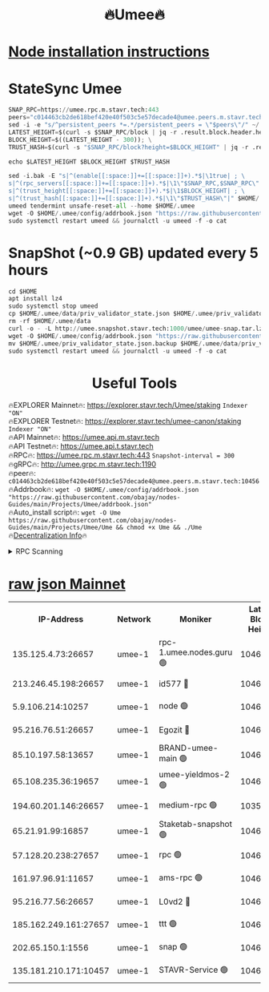 <h1 align="center"> 🔥Umee🔥</h1>


[Node installation instructions](https://github.com/obajay/nodes-Guides/tree/main/Projects/Umee)
=
# StateSync Umee
```python
SNAP_RPC=https://umee.rpc.m.stavr.tech:443
peers="c014463cb2de618bef420e40f503c5e57decade4@umee.peers.m.stavr.tech:10456"
sed -i -e "s/^persistent_peers *=.*/persistent_peers = \"$peers\"/" ~/.umee/config/config.toml
LATEST_HEIGHT=$(curl -s $SNAP_RPC/block | jq -r .result.block.header.height); \
BLOCK_HEIGHT=$((LATEST_HEIGHT - 300)); \
TRUST_HASH=$(curl -s "$SNAP_RPC/block?height=$BLOCK_HEIGHT" | jq -r .result.block_id.hash)

echo $LATEST_HEIGHT $BLOCK_HEIGHT $TRUST_HASH

sed -i.bak -E "s|^(enable[[:space:]]+=[[:space:]]+).*$|\1true| ; \
s|^(rpc_servers[[:space:]]+=[[:space:]]+).*$|\1\"$SNAP_RPC,$SNAP_RPC\"| ; \
s|^(trust_height[[:space:]]+=[[:space:]]+).*$|\1$BLOCK_HEIGHT| ; \
s|^(trust_hash[[:space:]]+=[[:space:]]+).*$|\1\"$TRUST_HASH\"|" $HOME/.umee/config/config.toml
umeed tendermint unsafe-reset-all --home $HOME/.umee
wget -O $HOME/.umee/config/addrbook.json "https://raw.githubusercontent.com/obajay/nodes-Guides/main/Projects/Umee/addrbook.json"
sudo systemctl restart umeed && journalctl -u umeed -f -o cat
```
# SnapShot (~0.9 GB) updated every 5 hours
```python
cd $HOME
apt install lz4
sudo systemctl stop umeed
cp $HOME/.umee/data/priv_validator_state.json $HOME/.umee/priv_validator_state.json.backup
rm -rf $HOME/.umee/data
curl -o - -L http://umee.snapshot.stavr.tech:1000/umee/umee-snap.tar.lz4 | lz4 -c -d - | tar -x -C $HOME/.umee --strip-components 2
wget -O $HOME/.umee/config/addrbook.json "https://raw.githubusercontent.com/obajay/nodes-Guides/main/Projects/Umee/addrbook.json"
mv $HOME/.umee/priv_validator_state.json.backup $HOME/.umee/data/priv_validator_state.json
sudo systemctl restart umeed && journalctl -u umeed -f -o cat
```
 <h1 align="center"> Useful Tools</h1>

🔥EXPLORER Mainnet🔥:      https://explorer.stavr.tech/Umee/staking             `Indexer "ON"` \
🔥EXPLORER Testnet🔥:        https://explorer.stavr.tech/umee-canon/staking      `Indexer "ON"` \
🔥API Mainnet🔥:                   https://umee.api.m.stavr.tech \
🔥API Testnet🔥:                     https://umee.api.t.stavr.tech \
🔥RPC🔥:                           https://umee.rpc.m.stavr.tech:443                     `Snapshot-interval = 300` \
🔥gRPC🔥:                              http://umee.grpc.m.stavr.tech:1190 \
🔥peer🔥:                     `c014463cb2de618bef420e40f503c5e57decade4@umee.peers.m.stavr.tech:10456` \
🔥Addrbook🔥:    ```wget -O $HOME/.umee/config/addrbook.json "https://raw.githubusercontent.com/obajay/nodes-Guides/main/Projects/Umee/addrbook.json"``` \
🔥Auto_install script🔥: ```wget -O Ume https://raw.githubusercontent.com/obajay/nodes-Guides/main/Projects/Umee/Ume && chmod +x Ume && ./Ume``` \
🔥[Decentralization Info](https://github.com/obajay/StateSync-snapshots/tree/main/Projects/Umee/Decentralization)🔥

<details>
<summary>RPC Scanning</summary>

<h2 align="center"> We scan nodes in real time every 4 hours. And we provide the final result of RPC endpoints.
We cannot influence the operation of these nodes in any way. </h2>


```python
If Voting Power is higher than 0 --> then the Node is a validator of the network and may be subject to attack and be a potential threat to the chain.
```
```python
We marked such validators with a red symbol
```

</details>

[raw json Mainnet](https://rpc-check.umeem.stavr.tech/umeem/rpc-umeem-result.json)
=



<table><tr><th>IP-Address</th><th>Network</th><th>Moniker</th><th>Latest Block Height</th><th>Earliest Block Height</th><th>Catching Up</th><th>Tx Index</th><th>Voting Power</th><th>Scan Time</th></tr><tr><td>135.125.4.73:26657</td><td>umee-1</td><td>rpc-1.umee.nodes.guru 🟢</td><td>10466296</td><td>5167386</td><td>False</td><td>on</td><td>0</td><td>2024-02-06T03:51:17.080585851UTC</td></tr><tr><td>213.246.45.198:26657</td><td>umee-1</td><td>id577 🔴</td><td>10466282</td><td>7100001</td><td>False</td><td>on</td><td>35104873</td><td>2024-02-06T03:49:57.555323733UTC</td></tr><tr><td>5.9.106.214:10257</td><td>umee-1</td><td>node 🟢</td><td>10466291</td><td>7942001</td><td>False</td><td>on</td><td>0</td><td>2024-02-06T03:50:51.550338231UTC</td></tr><tr><td>95.216.76.51:26657</td><td>umee-1</td><td>Egozit 🔴</td><td>10466295</td><td>8262001</td><td>False</td><td>off</td><td>38436399</td><td>2024-02-06T03:51:14.742063403UTC</td></tr><tr><td>85.10.197.58:13657</td><td>umee-1</td><td>BRAND-umee-main 🟢</td><td>10466285</td><td>8427832</td><td>False</td><td>on</td><td>0</td><td>2024-02-06T03:50:12.598229611UTC</td></tr><tr><td>65.108.235.36:19657</td><td>umee-1</td><td>umee-yieldmos-2 🟢</td><td>10466274</td><td>9575548</td><td>False</td><td>on</td><td>0</td><td>2024-02-06T03:49:12.138705951UTC</td></tr><tr><td>194.60.201.146:26657</td><td>umee-1</td><td>medium-rpc 🟢</td><td>10357435</td><td>9984137</td><td>False</td><td>on</td><td>0</td><td>2024-02-06T03:50:08.264962230UTC</td></tr><tr><td>65.21.91.99:16857</td><td>umee-1</td><td>Staketab-snapshot 🟢</td><td>10466287</td><td>9992001</td><td>False</td><td>off</td><td>0</td><td>2024-02-06T03:50:27.328537681UTC</td></tr><tr><td>57.128.20.238:27657</td><td>umee-1</td><td>rpc 🟢</td><td>10466293</td><td>10337379</td><td>False</td><td>on</td><td>0</td><td>2024-02-06T03:51:00.065552036UTC</td></tr><tr><td>161.97.96.91:11657</td><td>umee-1</td><td>ams-rpc 🟢</td><td>10466300</td><td>10352001</td><td>False</td><td>on</td><td>0</td><td>2024-02-06T03:51:38.911383165UTC</td></tr><tr><td>95.216.77.56:26657</td><td>umee-1</td><td>L0vd2 🔴</td><td>10466299</td><td>10366299</td><td>False</td><td>off</td><td>37548032</td><td>2024-02-06T03:51:36.476250306UTC</td></tr><tr><td>185.162.249.161:27657</td><td>umee-1</td><td>ttt 🟢</td><td>10466289</td><td>10381617</td><td>False</td><td>on</td><td>0</td><td>2024-02-06T03:50:40.090213225UTC</td></tr><tr><td>202.65.150.1:1556</td><td>umee-1</td><td>snap 🟢</td><td>10466291</td><td>10457558</td><td>False</td><td>on</td><td>0</td><td>2024-02-06T03:50:49.207817356UTC</td></tr><tr><td>135.181.210.171:10457</td><td>umee-1</td><td>STAVR-Service 🟢</td><td>10466297</td><td>10464001</td><td>False</td><td>on</td><td>0</td><td>2024-02-06T03:51:25.701928308UTC</td></tr></table>
